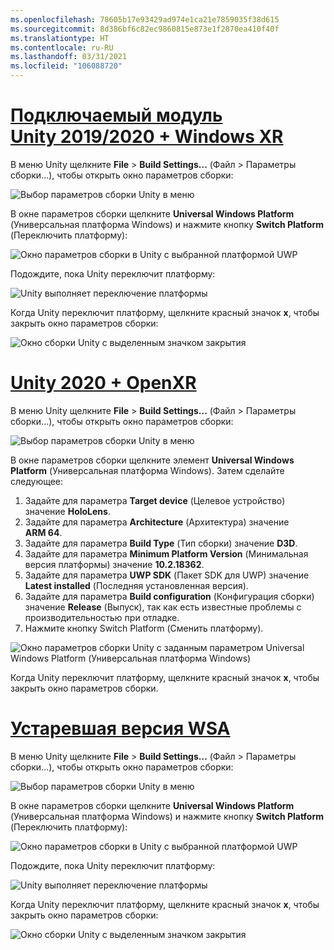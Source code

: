 ```yaml
---
ms.openlocfilehash: 78605b17e93429ad974e1ca21e7859035f38d615
ms.sourcegitcommit: 8d386bf6c82ec9860815e873e1f2870ea410f40f
ms.translationtype: HT
ms.contentlocale: ru-RU
ms.lasthandoff: 03/31/2021
ms.locfileid: "106088720"
---
```

# <a name="unity-20192020--windows-xr-plugin"></a>[Подключаемый модуль Unity 2019/2020 + Windows XR](#tab/winxr)

В меню Unity щелкните **File** > **Build Settings...** (Файл > Параметры сборки...), чтобы открыть окно параметров сборки:

![Выбор параметров сборки Unity в меню](../images/mr-learning-base/base-02-section2-step1-1.png)

В окне параметров сборки щелкните **Universal Windows Platform** (Универсальная платформа Windows) и нажмите кнопку **Switch Platform** (Переключить платформу):

![Окно параметров сборки в Unity с выбранной платформой UWP](../images/mr-learning-base/base-02-section2-step1-2.png)

Подождите, пока Unity переключит платформу:

![Unity выполняет переключение платформы](../images/mr-learning-base/base-02-section2-step1-3.png)

Когда Unity переключит платформу, щелкните красный значок **x**, чтобы закрыть окно параметров сборки:

![Окно сборки Unity с выделенным значком закрытия](../images/mr-learning-base/base-02-section2-step1-4.png)

# <a name="unity-2020--openxr"></a>[Unity 2020 + OpenXR](#tab/openxr)

В меню Unity щелкните **File** > **Build Settings...** (Файл > Параметры сборки...), чтобы открыть окно параметров сборки:

![Выбор параметров сборки Unity в меню](../images/mr-learning-base/base-02-section2-step1-1.png)

В окне параметров сборки щелкните элемент **Universal Windows Platform** (Универсальная платформа Windows). Затем сделайте следующее:
1.  Задайте для параметра **Target device** (Целевое устройство) значение **HoloLens**.
2.  Задайте для параметра **Architecture** (Архитектура) значение **ARM 64**.
3.  Задайте для параметра **Build Type** (Тип сборки) значение **D3D**.
4.  Задайте для параметра **Minimum Platform Version** (Минимальная версия платформы) значение **10.2.18362**.
5.  Задайте для параметра **UWP SDK** (Пакет SDK для UWP) значение **Latest installed** (Последняя установленная версия).
6.  Задайте для параметра **Build configuration** (Конфигурация сборки) значение **Release** (Выпуск), так как есть известные проблемы с производительностью при отладке.
7.  Нажмите кнопку Switch Platform (Сменить платформу).


![Окно параметров сборки Unity с заданным параметром Universal Windows Platform (Универсальная платформа Windows)](../images/mr-learning-base/base-02-section2-step1-2-openxr.png)

Когда Unity переключит платформу, щелкните красный значок **x**, чтобы закрыть окно параметров сборки.

# <a name="legacy-wsa"></a>[Устаревшая версия WSA](#tab/wsa)

В меню Unity щелкните **File** > **Build Settings...** (Файл > Параметры сборки...), чтобы открыть окно параметров сборки:

![Выбор параметров сборки Unity в меню](../images/mr-learning-base/base-02-section2-step1-1.png)

В окне параметров сборки щелкните **Universal Windows Platform** (Универсальная платформа Windows) и нажмите кнопку **Switch Platform** (Переключить платформу):

![Окно параметров сборки в Unity с выбранной платформой UWP](../images/mr-learning-base/base-02-section2-step1-2.png)

Подождите, пока Unity переключит платформу:

![Unity выполняет переключение платформы](../images/mr-learning-base/base-02-section2-step1-3.png)

Когда Unity переключит платформу, щелкните красный значок **x**, чтобы закрыть окно параметров сборки:

![Окно сборки Unity с выделенным значком закрытия](../images/mr-learning-base/base-02-section2-step1-4.png)